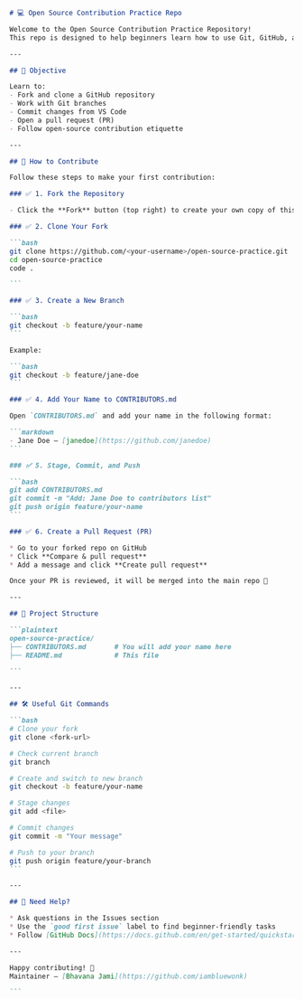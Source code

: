 ````markdown
# 💻 Open Source Contribution Practice Repo

Welcome to the Open Source Contribution Practice Repository!  
This repo is designed to help beginners learn how to use Git, GitHub, and VS Code to contribute to open source projects.

---

## 🌱 Objective

Learn to:
- Fork and clone a GitHub repository
- Work with Git branches
- Commit changes from VS Code
- Open a pull request (PR)
- Follow open-source contribution etiquette

---

## 🚀 How to Contribute

Follow these steps to make your first contribution:

### ✅ 1. Fork the Repository

- Click the **Fork** button (top right) to create your own copy of this repo.

### ✅ 2. Clone Your Fork

```bash
git clone https://github.com/<your-username>/open-source-practice.git
cd open-source-practice
code .

```

### ✅ 3. Create a New Branch

```bash
git checkout -b feature/your-name
```

Example:

```bash
git checkout -b feature/jane-doe
```

### ✅ 4. Add Your Name to CONTRIBUTORS.md

Open `CONTRIBUTORS.md` and add your name in the following format:

```markdown
- Jane Doe – [janedoe](https://github.com/janedoe)
```

### ✅ 5. Stage, Commit, and Push

```bash
git add CONTRIBUTORS.md
git commit -m "Add: Jane Doe to contributors list"
git push origin feature/your-name
```

### ✅ 6. Create a Pull Request (PR)

* Go to your forked repo on GitHub
* Click **Compare & pull request**
* Add a message and click **Create pull request**

Once your PR is reviewed, it will be merged into the main repo 🎉

---

## 📂 Project Structure

```plaintext
open-source-practice/
├── CONTRIBUTORS.md       # You will add your name here
├── README.md             # This file

```

---

## 🛠 Useful Git Commands

```bash
# Clone your fork
git clone <fork-url>

# Check current branch
git branch

# Create and switch to new branch
git checkout -b feature/your-name

# Stage changes
git add <file>

# Commit changes
git commit -m "Your message"

# Push to your branch
git push origin feature/your-branch
```

---

## 🙋 Need Help?

* Ask questions in the Issues section
* Use the `good first issue` label to find beginner-friendly tasks
* Follow [GitHub Docs](https://docs.github.com/en/get-started/quickstart) for more guidance

---

Happy contributing! 💙
Maintainer – [Bhavana Jami](https://github.com/iambluewonk)

```